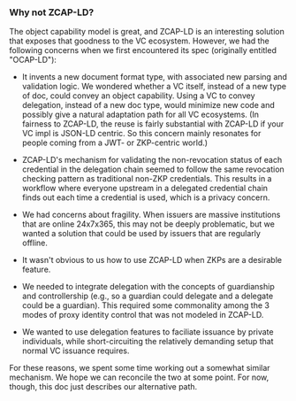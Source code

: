 ### Why not ZCAP-LD?

The object capability model is great, and ZCAP-LD is an interesting solution that exposes that goodness to the VC ecosystem. However, we had the following concerns when we first encountered its spec (originally entitled "OCAP-LD"):

* It invents a new document format type, with associated new parsing and validation logic. We wondered whether a VC itself, instead of a new type of doc, could convey an object capability. Using a VC to convey delegation, instead of a new doc type, would minimize new code and possibly give a natural adaptation path for all VC ecosystems. (In fairness to ZCAP-LD, the reuse is fairly substantial with ZCAP-LD if your VC impl is JSON-LD centric. So this concern mainly resonates for people coming from a JWT- or ZKP-centric world.)

* ZCAP-LD's mechanism for validating the non-revocation status of each credential in the delegation chain seemed to follow the same revocation checking pattern as traditional non-ZKP credentials. This results in a workflow where everyone upstream in a delegated credential chain finds out each time a credential is used, which is a privacy concern.

* We had concerns about fragility. When issuers are massive institutions that are online 24x7x365, this may not be deeply problematic, but we wanted a solution that could be used by issuers that are regularly offline.

* It wasn't obvious to us how to use ZCAP-LD when ZKPs are a desirable feature.

* We needed to integrate delegation with the concepts of guardianship and controllership (e.g., so a guardian could delegate and a delegate could be a guardian). This required some commonality among the 3 modes of proxy identity control that was not modeled in ZCAP-LD.

* We wanted to use delegation features to faciliate issuance by private individuals, while short-circuiting the relatively demanding setup that normal VC issuance requires.  

For these reasons, we spent some time working out a somewhat similar mechanism. We hope we can reconcile the two at some point. For now, though, this doc just describes our alternative path.

